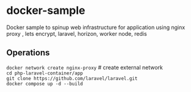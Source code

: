 # docker-sample
Docker sample to spinup web infrastructure for application using nginx proxy , lets encrypt, laravel, horizon, worker node, redis 

## Operations 
`docker network create nginx-proxy` # create external network   <br/>
`cd php-laravel-container/app` <br/>
`git clone https://github.com/laravel/laravel.git` <br/>
`docker compose up -d --build` <br/>
